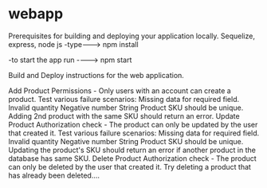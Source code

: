 # webapp

Prerequisites for building and deploying your application locally.
Sequelize, express, node js
-type---> npm install

-to start the app run ----> npm start


Build and Deploy instructions for the web application.

Add Product
Permissions - Only users with an account can create a product.
Test various failure scenarios:
Missing data for required field.
Invalid quantity
Negative number
String
Product SKU should be unique. Adding 2nd product with the same SKU should return an error.
Update Product
Authorization check - The product can only be updated by the user that created it.
Test various failure scenarios:
Missing data for required field.
Invalid quantity
Negative number
String
Product SKU should be unique. Updating the product's SKU should return an error if another product in the database has same SKU.
Delete Product
Authorization check - The product can only be deleted by the user that created it.
Try deleting a product that has already been deleted....

